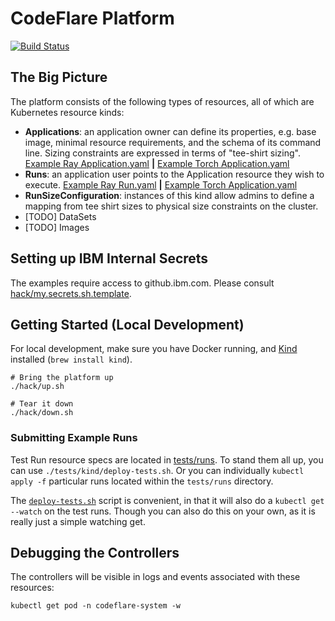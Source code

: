 # CodeFlare Platform

[![Build Status](https://travis.ibm.com/cloud-computer/codeflare-platform.svg?token=q3a78CA7yxKpNpK2nBqK&branch=main)](https://travis.ibm.com/cloud-computer/codeflare-platform)

## The Big Picture

The platform consists of the following types of resources, all of which are Kubernetes resource kinds:
- **Applications**: an application owner can define its properties,
  e.g. base image, minimal resource requirements, and the schema of
  its command line. Sizing constraints are expressed in terms of
  "tee-shirt sizing". [Example Ray
  Application.yaml](watsonx_ai/charts/applications/templates/examples/ray/qiskit.yaml)
  **|** [Example Torch
  Application.yaml](watsonx_ai/charts/applications/templates/examples/torch/lightning.yaml)
- **Runs**: an application user points to the Application resource
  they wish to execute. [Example Ray
  Run.yaml](tests/runs/watsonx_ai/ray/qiskit.yaml) **|** [Example
  Torch Application.yaml](tests/runs/watsonx_ai/torch/lightning.yaml)
- **RunSizeConfiguration**: instances of this kind allow admins to
  define a mapping from tee shirt sizes to physical size constraints
  on the cluster.
- [TODO] DataSets
- [TODO] Images

## Setting up IBM Internal Secrets

The examples require access to github.ibm.com. Please consult
[hack/my.secrets.sh.template](hack/my.secrets.sh.template).

## Getting Started (Local Development)

For local development, make sure you have Docker running, and [Kind](https://kind.sigs.k8s.io/) installed (`brew install kind`).

```shell
# Bring the platform up
./hack/up.sh

# Tear it down
./hack/down.sh
```

### Submitting Example Runs

Test Run resource specs are located in [tests/runs](tests/runs). To
stand them all up, you can use `./tests/kind/deploy-tests.sh`. Or you
can individually `kubectl apply -f` particular runs located within the
`tests/runs` directory.

The [`deploy-tests.sh`](./tests/kind/deploy-tests.sh) script is
convenient, in that it will also do a `kubectl get --watch` on the
test runs. Though you can also do this on your own, as it is really
just a simple watching get.

## Debugging the Controllers

The controllers will be visible in logs and events associated with
these resources:

```shell
kubectl get pod -n codeflare-system -w
```

